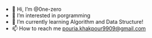 - 👋 Hi, I’m @0ne-zero
- 👀 I’m interested in porgramming
- 🌱 I’m currently learning Algorithm and Data Structure!
- 📫 How to reach me pouria.khakpour9909@gmail.com
